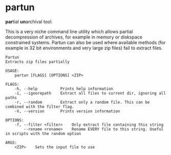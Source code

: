 # partun

**par**tial **un**archival tool.

This is a very niche command line utility which allows partial decompression of archives, for example in memory or diskspace constrained systems.
Partun can also be used where available methods (for example in 32 bit environments and very large zip files) fail to extract files.

```
Partun 
Extracts zip files partially

USAGE:
    partun [FLAGS] [OPTIONS] <ZIP>

FLAGS:
    -h, --help          Prints help information
    -i, --ignorepath    Extract all files to current dir, ignoring all paths
    -r, --random        Extract only a random file. This can be combined with the filter flag.
    -V, --version       Prints version information

OPTIONS:
    -f, --filter <filter>    Only extract file containing this string
        --rename <rename>    Rename EVERY file to this string. Useful in scripts with the random option

ARGS:
    <ZIP>    Sets the input file to use
```

